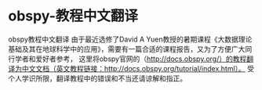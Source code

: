 # obspy-教程中文翻译
obspy教程中文翻译
由于最近选修了David A Yuen教授的暑期课程《大数据理论基础及其在地球科学中的应用》，需要有一篇合适的课程报告，又为了方便广大同行学者和爱好者参考，
这里将obspy官网的（http://docs.obspy.org/）的教程翻译为中文文档（英文教程链接：http://docs.obspy.org/tutorial/index.html）。
受个人学识所限，翻译教程中的错误和不当还请谅解和指正。
